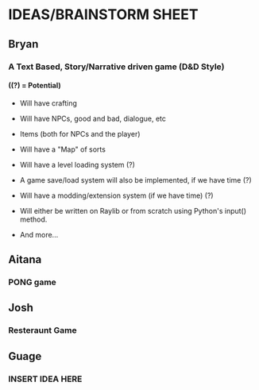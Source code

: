 # IDEAS/BRAINSTORM SHEET

## Bryan

### A Text Based, Story/Narrative driven game (D&D Style)

#### (**(?) = Potential**)

* Will have crafting

* Will have NPCs, good and bad, dialogue, etc

* Items (both for NPCs and the player)

* Will have a "Map" of sorts

* Will have a level loading system (?)

* A game save/load system will also be implemented, if we have time (?)

* Will have a modding/extension system (if we have time) (?)

* Will either be written on Raylib or from scratch using Python's input() method.

* And more...

## Aitana

### PONG game

## Josh

### Resteraunt Game

## Guage

### INSERT IDEA HERE
